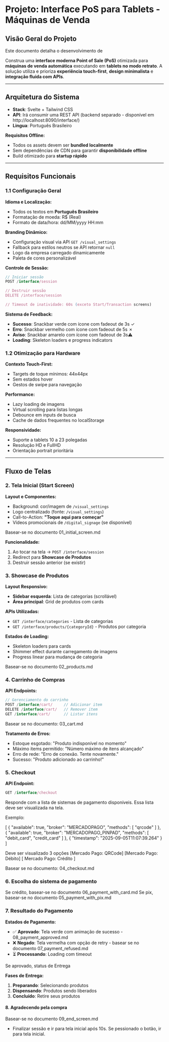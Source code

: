 # Projeto: Interface PoS para Tablets - Máquinas de Venda

## Visão Geral do Projeto

Este documento detalha o desenvolvimento de 


Construa uma **interface moderna Point of Sale (PoS)** otimizada para **máquinas de venda automática** executando em **tablets no modo retrato**. 
A solução utiliza e prioriza **experiência touch-first**, **design minimalista** e **integração fluida com APIs**.

---

## Arquitetura do Sistema
- **Stack**: Svelte + Tailwind CSS
- **API**: Irá consumir uma REST API (backend separado - disponível em http://localhost:8090/interface/)
- **Lingua**: Português Brasileiro


**Requisitos Offline:**
- Todos os assets devem ser **bundled localmente**
- Sem dependências de CDN para garantir **disponibilidade offline**
- Build otimizado para **startup rápido**

---

## Requisitos Funcionais

### 1.1 Configuração Geral

**Idioma e Localização:**
- Todos os textos em **Português Brasileiro**
- Formatação de moeda: R$ (Real)
- Formato de data/hora: dd/MM/yyyy HH:mm

**Branding Dinâmico:**
- Configuração visual via API `GET /visual_settings`
- Fallback para estilos neutros se API retornar `null`
- Logo da empresa carregado dinamicamente
- Paleta de cores personalizável

**Controle de Sessão:**
```javascript
// Iniciar sessão
POST /interface/session

// Destruir sessão
DELETE /interface/session

// Timeout de inatividade: 60s (exceto Start/Transaction screens)
```

**Sistema de Feedback:**
- **Sucesso**: Snackbar verde com ícone com fadeout de 3s ✓
- **Erro**: Snackbar vermelho com ícone com fadeout de 5s ✗
- **Aviso**: Snackbar amarelo com ícone com fadeout de 3s⚠
- **Loading**: Skeleton loaders e progress indicators

### 1.2 Otimização para Hardware

**Contexto Touch-First:**
- Targets de toque mínimos: 44x44px
- Sem estados hover
- Gestos de swipe para navegação

**Performance:**
- Lazy loading de imagens
- Virtual scrolling para listas longas
- Debounce em inputs de busca
- Cache de dados frequentes no localStorage

**Responsividade:**
- Suporte a tablets 10 a 23 polegadas
- Resolução HD e FullHD
- Orientação portrait prioritária

---

## Fluxo de Telas

### 2. Tela Inicial (Start Screen)

**Layout e Componentes:**
- Background: cor/imagem de `/visual_settings`
- Logo centralizado (fonte: `/visual_settings`)
- Call-to-Action: **"Toque aqui para começar"**
- Vídeos promocionais de `/digital_signage` (se disponível)

Basear-se no documento 01_initial_screen.md


**Funcionalidade:**
1. Ao tocar na tela → `POST /interface/session`
2. Redirect para **Showcase de Produtos**
3. Destruir sessão anterior (se existir)

### 3. Showcase de Produtos

**Layout Responsivo:**
- **Sidebar esquerda**: Lista de categorias (scrollável)
- **Área principal**: Grid de produtos com cards

**APIs Utilizadas:**
- `GET /interface/categories` - Lista de categorias
- `GET /interface/products/{categoryId}` - Produtos por categoria

**Estados de Loading:**
- Skeleton loaders para cards
- Shimmer effect durante carregamento de imagens
- Progress linear para mudança de categoria

Basear-se no documento 02_products.md

### 4. Carrinho de Compras

**API Endpoints:**
```javascript
// Gerenciamento do carrinho
POST /interface/cart/     // Adicionar item
DELETE /interface/cart/   // Remover item  
GET /interface/cart/      // Listar itens
```

Basear se no documento: 03_cart.md

**Tratamento de Erros:**
- Estoque esgotado: "Produto indisponível no momento"
- Máximo items permitido: "Número máximo de itens alcançado"
- Erro de rede: "Erro de conexão. Tente novamente."
- Sucesso: "Produto adicionado ao carrinho!"

### 5. Checkout

**API Endpoint:**
```javascript
GET /interface/checkout 
```
Responde com a lista de sistemas de pagamento disponíveis. Essa lista deve ser visualizada na tela.

Exemplo:

[    {
        "available": true,
        "broker": "MERCADOPAGO",
        "methods": [
            "qrcode"
        ]
    },
    {
        "available": true,
        "broker": "MERCADOPAGO_PINPAD",
        "methods": [
            "debit_card",
            "credit_card"
        ]
    },
    {
        "timestamp": "2025-09-05T11:07:39.264"
    }
]

Deve ser visualizado 3 opções [Mercado Pago: QRCode] [Mercado Pago: Débito] [ Mercado Pago: Crédito ] 

Basear se no documento: 04_checkout.md


### 6. Escolha do sistema de pagamento

Se crédito, basear-se no documento 06_payment_with_card.md
Se pix, basear-se no documento 05_payment_with_pix.md


### 7. Resultado do Pagamento 

**Estados de Pagamento:**
- ✅ **Aprovado**: Tela verde com animação de sucesso - 08_payment_approved.md
- ❌ **Negado**: Tela vermelha com opção de retry - basear se no documento 07_payment_refused.md
- ⏳ **Processando**: Loading com timeout

Se aprovado, status de Entrega

**Fases de Entrega:**
1. **Preparando**: Selecionando produtos
2. **Dispensando**: Produtos sendo liberados
3. **Concluído**: Retire seus produtos

#### 8. Agradecendo pela compra
Basear-se no documento 09_end_screen.md

- Finalizar sessão e ir para tela inicial após 10s. Se pessionado o botão, ir para tela inicial.

